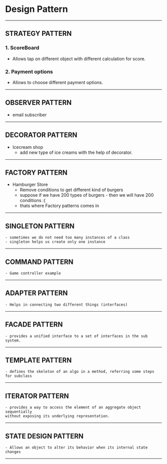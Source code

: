 # Design Pattern
---------------------------------------------------------------------

## STRATEGY PATTERN
### 1. ScoreBoard
 - Allows tap on different object with different calculation for score.

### 2. Payment options
 - Allows to choose different payment options.
---------------------------------------------------------------------

## OBSERVER PATTERN

- email subscriber
---------------------------------------------------------------------

## DECORATOR PATTERN
- Icecream shop
   - add new type of ice creams with the help of decorator.
---------------------------------------------------------------------

## FACTORY PATTERN

- Hamburger Store
   - Remove conditions to get different kind of burgers
   - suppose if we have 200 types of burgers - then we will have 200 conditions :(
   - thats where Factory patterns comes in
---------------------------------------------------------------------

## SINGLETON PATTERN
    - sometimes we do not need too many instances of a class
    - singleton helps us create only one instance
---------------------------------------------------------------------

## COMMAND PATTERN
    - Game controller example

---------------------------------------------------------------------

## ADAPTER PATTERN
    - Helps in connecting two different things (interfaces)
---------------------------------------------------------------------

## FACADE PATTERN
    - provides a unified interface to a set of interfaces in the sub system.
---------------------------------------------------------------------
## TEMPLATE PATTERN
    - defines the skeleton of an algo in a method, referring some steps for subclass

---------------------------------------------------------------------
## ITERATOR PATTERN
    - provides a way to access the element of an aggregate object sequentially
    without exposing its underlying representation.
---------------------------------------------------------------------

## STATE DESIGN PATTERN
    - Allows an object to alter its behavior when its internal state changes

---------------------------------------------------------------------